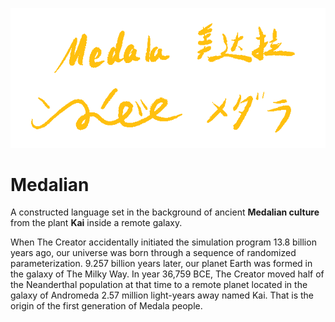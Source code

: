 ![Medalian Multi-Language](Scripts/Medala%20-%20Multi%20Language.png)

# Medalian

A constructed language set in the background of ancient **Medalian culture** from the plant **Kai** inside a remote galaxy.

When The Creator accidentally initiated the simulation program 13.8 billion years ago, our universe was born through a sequence of randomized parameterization. 9.257 billion years later, our planet Earth was formed in the galaxy of The Milky Way. In year 36,759 BCE, The Creator moved half of the Neanderthal population at that time to a remote planet located in the galaxy of Andromeda 2.57 million light-years away named Kai. That is the origin of the first generation of Medala people.
